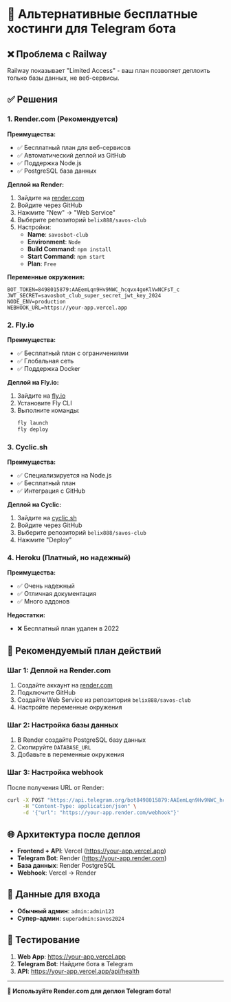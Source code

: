 # 🚀 Альтернативные бесплатные хостинги для Telegram бота

## ❌ Проблема с Railway
Railway показывает "Limited Access" - ваш план позволяет деплоить только базы данных, не веб-сервисы.

## ✅ Решения

### 1. Render.com (Рекомендуется)

**Преимущества:**
- ✅ Бесплатный план для веб-сервисов
- ✅ Автоматический деплой из GitHub
- ✅ Поддержка Node.js
- ✅ PostgreSQL база данных

**Деплой на Render:**
1. Зайдите на [render.com](https://render.com)
2. Войдите через GitHub
3. Нажмите "New" → "Web Service"
4. Выберите репозиторий `belix888/savos-club`
5. Настройки:
   - **Name**: `savosbot-club`
   - **Environment**: `Node`
   - **Build Command**: `npm install`
   - **Start Command**: `npm start`
   - **Plan**: `Free`

**Переменные окружения:**
```
BOT_TOKEN=8498015879:AAEemLqn9Hv9NWC_hcqvx4goKlVwNCFsT_c
JWT_SECRET=savosbot_club_super_secret_jwt_key_2024
NODE_ENV=production
WEBHOOK_URL=https://your-app.vercel.app
```

### 2. Fly.io

**Преимущества:**
- ✅ Бесплатный план с ограничениями
- ✅ Глобальная сеть
- ✅ Поддержка Docker

**Деплой на Fly.io:**
1. Зайдите на [fly.io](https://fly.io)
2. Установите Fly CLI
3. Выполните команды:
   ```bash
   fly launch
   fly deploy
   ```

### 3. Cyclic.sh

**Преимущества:**
- ✅ Специализируется на Node.js
- ✅ Бесплатный план
- ✅ Интеграция с GitHub

**Деплой на Cyclic:**
1. Зайдите на [cyclic.sh](https://cyclic.sh)
2. Войдите через GitHub
3. Выберите репозиторий `belix888/savos-club`
4. Нажмите "Deploy"

### 4. Heroku (Платный, но надежный)

**Преимущества:**
- ✅ Очень надежный
- ✅ Отличная документация
- ✅ Много аддонов

**Недостатки:**
- ❌ Бесплатный план удален в 2022

## 🎯 Рекомендуемый план действий

### Шаг 1: Деплой на Render.com
1. Создайте аккаунт на [render.com](https://render.com)
2. Подключите GitHub
3. Создайте Web Service из репозитория `belix888/savos-club`
4. Настройте переменные окружения

### Шаг 2: Настройка базы данных
1. В Render создайте PostgreSQL базу данных
2. Скопируйте `DATABASE_URL`
3. Добавьте в переменные окружения

### Шаг 3: Настройка webhook
После получения URL от Render:
```bash
curl -X POST "https://api.telegram.org/bot8498015879:AAEemLqn9Hv9NWC_hcqvx4goKlVwNCFsT_c/setWebhook" \
     -H "Content-Type: application/json" \
     -d '{"url": "https://your-app.render.com/webhook"}'
```

## 🌐 Архитектура после деплоя

- **Frontend + API**: Vercel (https://your-app.vercel.app)
- **Telegram Bot**: Render (https://your-app.render.com)
- **База данных**: Render PostgreSQL
- **Webhook**: Vercel → Render

## 🔑 Данные для входа
- **Обычный админ**: `admin:admin123`
- **Супер-админ**: `superadmin:savos2024`

## 📱 Тестирование
1. **Web App**: https://your-app.vercel.app
2. **Telegram Bot**: Найдите бота в Telegram
3. **API**: https://your-app.vercel.app/api/health

---

**🚀 Используйте Render.com для деплоя Telegram бота!**

